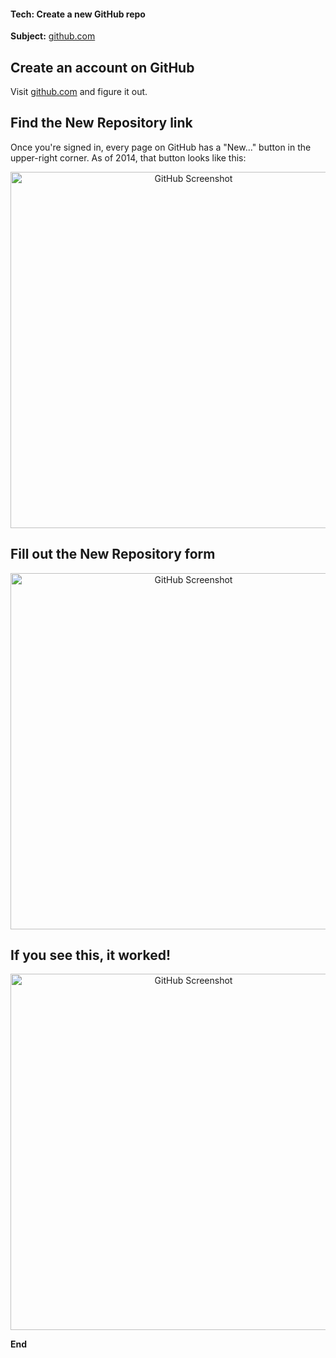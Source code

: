 #### Tech: Create a new GitHub repo

**Subject:** [github.com](http://github.com)



## Create an account on GitHub

Visit [github.com](http://github.com) and figure it out.



## Find the New Repository link

Once you're signed in, every page on GitHub has a "New..." button in the upper-right corner. As of 2014, that button looks like this:

<p align="center">
<img src="https://s3.amazonaws.com/machine-shop/Screen+Shot+2014-07-11+at+2.39.44+PM.png" alt="GitHub Screenshot" width="570"/>
</p>



## Fill out the New Repository form

<p align="center">
<img src="https://s3.amazonaws.com/machine-shop/Screen+Shot+2014-07-11+at+3.03.40+PM.png" alt="GitHub Screenshot" width="570"/>
</p>


## If you see this, it worked!

<p align="center">
<img src="https://s3.amazonaws.com/machine-shop/Screen+Shot+2014-07-11+at+3.08.16+PM.png" alt="GitHub Screenshot" width="570"/>
</p>

**End**
